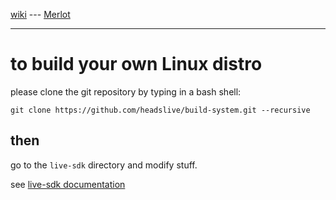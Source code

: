 [wiki](https://github.com/sigoa/Merlot/wiki) --- [Merlot](https://sigoa.github.io/Merlot/)

***

to build your own Linux distro
==============================
please clone the git repository by typing in a bash shell:

```
git clone https://github.com/headslive/build-system.git --recursive
```

then
----

go to the `live-sdk` directory and modify stuff.

see [live-sdk documentation](https://git.devuan.org/sdk/live-sdk)
